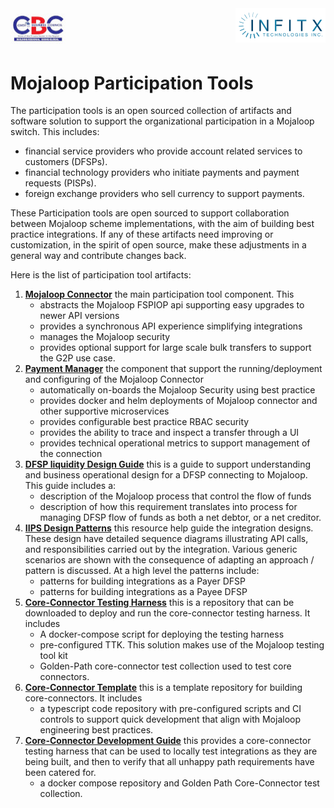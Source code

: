 <div style="display: flex; justify-content: space-between;">
    <img src="images/cbc_logo.jpg" style="width: 88.90px; height: 63.50px;">
    <img src="images/INFITX-TECH_LOGO.png" style="width: 144.50px; height: 55.35px;">
</div>

# Mojaloop Participation Tools
The participation tools is an open sourced collection of artifacts and software solution to support the organizational participation in a Mojaloop switch.
This includes:
 - financial service providers who provide account related services to customers (DFSPs). 
 - financial technology providers who initiate payments and payment requests (PISPs).
 - foreign exchange providers who sell currency to support payments.

These Participation tools are open sourced to support collaboration between Mojaloop scheme implementations, with the aim of building best practice integrations. If any of these artifacts need improving or customization, in the spirit of open source, make these adjustments in a general way and contribute changes back. 

Here is the list of participation tool artifacts:

1. [**Mojaloop Connector**](./MojaloopConnector.md) the main participation tool component. This 
   - abstracts the Mojaloop FSPIOP api supporting easy upgrades to newer API versions
   - provides a synchronous API experience simplifying integrations
   - manages the Mojaloop security
   - provides optional support for large scale bulk transfers to support the G2P use case.
1. [**Payment Manager**](./PaymentManager.md) the component that support the running/deployment and configuring of the Mojaloop Connector
   - automatically on-boards the Mojaloop Security using best practice
   - provides docker and helm deployments of Mojaloop connector and other supportive microservices
   - provides configurable best practice RBAC security
   - provides the ability to trace and inspect a transfer through a UI
   - provides technical operational metrics to support management of the connection
1. [**DFSP liquidity Design Guide**](./LiquidityDesign.md) this is a guide to support understanding and business operational design for a DFSP connecting to Mojaloop. This guide includes a:
   - description of the Mojaloop process that control the flow of funds
   - description of how this requirement translates into process for managing DFSP flow of funds as both a net debtor, or a net creditor.
1. [**IIPS Design Patterns**](./IIPSDesignPatterns.md) this resource help guide the integration designs. These design have detailed sequence diagrams illustrating API calls, and responsibilities carried out by the integration. Various generic scenarios are shown with the consequence of adapting an approach / pattern is discussed. At a high level the patterns include: 
   - patterns for building integrations as a Payer DFSP
   - patterns for building integrations as a Payee DFSP
1. [**Core-Connector Testing Harness**](./CoreConnectorTestingHarness.md) this is a repository that can be downloaded to deploy and run the core-connector testing harness. It includes
   - A docker-compose script for deploying the testing harness
   - pre-configured TTK. This solution makes use of the Mojaloop testing tool kit
   - Golden-Path core-connector test collection used to test core connectors.
1. [**Core-Connector Template**](./CoreConnectorTemplate.md) this is a template repository for building core-connectors. It includes
   - a typescript code repository with pre-configured scripts and CI controls to support quick development that align with Mojaloop engineering best practices.
1. [**Core-Connector Development Guide**](./CoreConnectorBuildingGuide.md) this provides a core-connector testing harness that can be used to locally test integrations as they are being built, and then to verify that all unhappy path requirements have been catered for.
   - a docker compose repository and Golden Path Core-Connector test collection.




